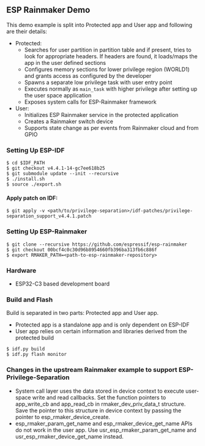 ## ESP Rainmaker Demo

This demo example is split into Protected app and User app and following are their details:

* Protected:
    - Searches for user partition in partition table and if present, tries to look for appropriate headers. If headers are found, it loads/maps the app in the user defined sections
    - Configures memory sections for lower privilege region (WORLD1) and grants access as configured by the developer
    - Spawns a separate low privilege task with user entry point
    - Executes normally as `main_task` with higher privilege after setting up the user space application
    - Exposes system calls for ESP-Rainmaker framework
* User:
    - Initializes ESP Rainmaker service in the protected application
    - Creates a Rainmaker switch device
    - Supports state change as per events from Rainmaker cloud and from GPIO

### Setting Up ESP-IDF

```
$ cd $IDF_PATH
$ git checkout v4.4.1-14-gc7ee618b25
$ git submodule update --init --recursive
$ ./install.sh
$ source ./export.sh
```

#### Apply patch on IDF:

```
$ git apply -v <path/to/privilege-separation>/idf-patches/privilege-separation_support_v4.4.1.patch
```

### Setting Up ESP-Rainmaker

```
$ git clone --recursive https://github.com/espressif/esp-rainmaker
$ git checkout 00bcf4c0c30d96b8954660fb396ba313fb6c886f
$ export RMAKER_PATH=<path-to-esp-rainmaker-repository>
```

### Hardware

- ESP32-C3 based development board

### Build and Flash

Build is separated in two parts: Protected app and User app.

- Protected app is a standalone app and is only dependent on ESP-IDF
- User app relies on certain information and libraries derived from the protected build

```
$ idf.py build
$ idf.py flash monitor
```

### Changes in the upstream Rainmaker example to support ESP-Privilege-Separation

- System call layer uses the data stored in device context to execute user-space write and read callbacks. Set the function pointers to app_write_cb and app_read_cb in rmaker_dev_priv_data_t structure. Save the pointer to this structure in device context by passing the pointer to esp_rmaker_device_create.
- esp_rmaker_param_get_name and esp_rmaker_device_get_name APIs do not work in the user app. Use usr_esp_rmaker_param_get_name and usr_esp_rmaker_device_get_name instead.
